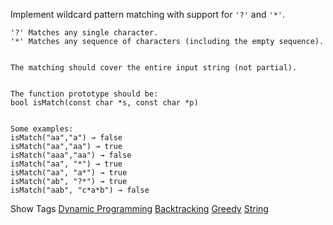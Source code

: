 Implement wildcard pattern matching with support for `'?'` and `'*'`.

    '?' Matches any single character.
    '*' Matches any sequence of characters (including the empty sequence).
    
    
    The matching should cover the entire input string (not partial).
    
    
    The function prototype should be:
    bool isMatch(const char *s, const char *p)
    
    
    Some examples:
    isMatch("aa","a") → false
    isMatch("aa","aa") → true
    isMatch("aaa","aa") → false
    isMatch("aa", "*") → true
    isMatch("aa", "a*") → true
    isMatch("ab", "?*") → true
    isMatch("aab", "c*a*b") → false

Show Tags
 [Dynamic Programming](/tag/dynamic-programming/) [Backtracking](/tag/backtracking/) [Greedy](/tag/greedy/) [String](/tag/string/)

